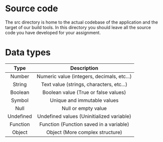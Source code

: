 # Source code

The src directory is home to the actual codebase of the application and the target of our build tools.
In this directory you should leave all the source code you have developed for your assignment.

# Data types

|   Type    |               Description                  |
|:---------:|:------------------------------------------:|
|   Number  | Numeric value (integers, decimals, etc...) |
|   String  |  Text value (strings, characters, etc...)  |
|  Boolean  |    Boolean value (True or false values)    |
|   Symbol  |        Unique and immutable values         |
|   Null    |           Null or empty value              |
| Undefined |  Undefined values (Uninitialized variable) |
|  Function |   Function (Function saved in a variable)  |
|   Object  |       Object (More complex structure)      |